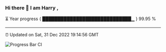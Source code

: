 ### Hi there 👋 I am Harry , 

⏳ Year progress { █████████████████████████████▁ } 99.95 %

---

⏰ Updated on Sat, 31 Dec 2022 19:14:56 GMT

![Progress Bar CI](https://github.com/duykhang68/duykhang68/workflows/Progress%20Bar%20CI/badge.svg)
